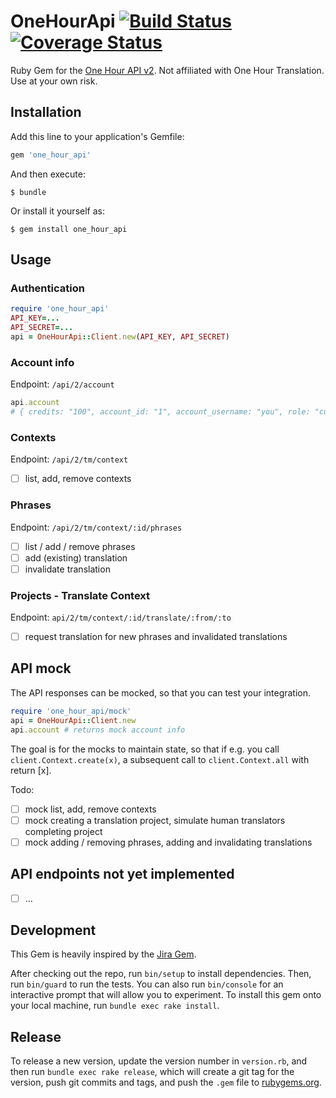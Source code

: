 # OneHourApi [![Build Status](https://travis-ci.org/blockchain/one-hour-api-ruby.png?branch=master)](https://travis-ci.org/blockchain/one-hour-api-ruby) [![Coverage Status](https://coveralls.io/repos/github/blockchain/one-hour-api-ruby/badge.svg?branch=master)](https://coveralls.io/github/blockchain/one-hour-api-ruby?branch=master)

Ruby Gem for the [One Hour API v2](https://www.onehourtranslation.com/translation/api-documentation-v2/general-instructions). Not affiliated with One Hour Translation. Use at your own risk.

## Installation

Add this line to your application's Gemfile:

```ruby
gem 'one_hour_api'
```

And then execute:

    $ bundle

Or install it yourself as:

    $ gem install one_hour_api

## Usage

### Authentication

```rb
require 'one_hour_api'
API_KEY=...
API_SECRET=...
api = OneHourApi::Client.new(API_KEY, API_SECRET)
```

### Account info

Endpoint: `/api/2/account`

```rb
api.account
# { credits: "100", account_id: "1", account_username: "you", role: "customer", uuid: "85284b85-8e04-42d1-86d0-934ff62193be" }
```

### Contexts

Endpoint: `/api/2/tm/context`

- [ ] list, add, remove contexts

### Phrases

Endpoint: `/api/2/tm/context/:id/phrases`

- [ ] list / add / remove phrases
- [ ] add (existing) translation
- [ ] invalidate translation

### Projects - Translate Context

Endpoint: `api/2/tm/context/:id/translate/:from/:to`

- [ ] request translation for new phrases and invalidated translations

## API mock

The API responses can be mocked, so that you can test your integration.

```rb
require 'one_hour_api/mock'
api = OneHourApi::Client.new
api.account # returns mock account info
```

The goal is for the mocks to maintain state, so that if e.g. you call `client.Context.create(x)`, a subsequent call to `client.Context.all` with return [x].

Todo:

- [ ] mock list, add, remove contexts
- [ ] mock creating a translation project, simulate human translators completing project
- [ ] mock adding / removing phrases, adding and invalidating translations

## API endpoints not yet implemented

- [ ] ...

## Development

This Gem is heavily inspired by the [Jira Gem](https://github.com/sumoheavy/jira-ruby/).

After checking out the repo, run `bin/setup` to install dependencies. Then, run `bin/guard` to run the tests. You can also run `bin/console` for an interactive prompt that will allow you to experiment. To install this gem onto your local machine, run `bundle exec rake install`.

## Release

 To release a new version, update the version number in `version.rb`, and then run `bundle exec rake release`, which will create a git tag for the version, push git commits and tags, and push the `.gem` file to [rubygems.org](https://rubygems.org).

